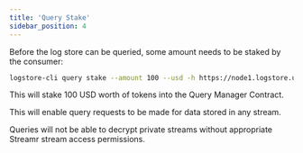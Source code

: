 ```yaml
---
title: 'Query Stake'
sidebar_position: 4
---
```


Before the log store can be queried, some amount needs to be staked by the consumer:

```bash
logstore-cli query stake --amount 100 --usd -h https://node1.logstore.usher.so
```

This will stake 100 USD worth of tokens into the Query Manager Contract.

This will enable query requests to be made for data stored in any stream.

Queries will not be able to decrypt private streams without appropriate Streamr stream access permissions.
